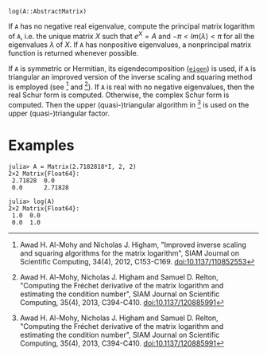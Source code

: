 ```
log(A::AbstractMatrix)
```

If `A` has no negative real eigenvalue, compute the principal matrix logarithm of `A`, i.e. the unique matrix $X$ such that $e^X = A$ and $-\pi < Im(\lambda) < \pi$ for all the eigenvalues $\lambda$ of $X$. If `A` has nonpositive eigenvalues, a nonprincipal matrix function is returned whenever possible.

If `A` is symmetric or Hermitian, its eigendecomposition ([`eigen`](@ref)) is used, if `A` is triangular an improved version of the inverse scaling and squaring method is employed (see [^AH12] and [^AHR13]). If `A` is real with no negative eigenvalues, then the real Schur form is computed. Otherwise, the complex Schur form is computed. Then the upper (quasi-)triangular algorithm in [^AHR13] is used on the upper (quasi-)triangular factor.

[^AH12]: Awad H. Al-Mohy and Nicholas J. Higham, "Improved inverse  scaling and squaring algorithms for the matrix logarithm", SIAM Journal on Scientific Computing, 34(4), 2012, C153-C169. [doi:10.1137/110852553](https://doi.org/10.1137/110852553)

[^AHR13]: Awad H. Al-Mohy, Nicholas J. Higham and Samuel D. Relton, "Computing the Fréchet derivative of the matrix logarithm and estimating the condition number", SIAM Journal on Scientific Computing, 35(4), 2013, C394-C410. [doi:10.1137/120885991](https://doi.org/10.1137/120885991)

# Examples

```jldoctest
julia> A = Matrix(2.7182818*I, 2, 2)
2×2 Matrix{Float64}:
 2.71828  0.0
 0.0      2.71828

julia> log(A)
2×2 Matrix{Float64}:
 1.0  0.0
 0.0  1.0
```
